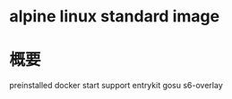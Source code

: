 alpine linux standard image
===========================

# 概要

preinstalled docker start support
entrykit
gosu
s6-overlay
